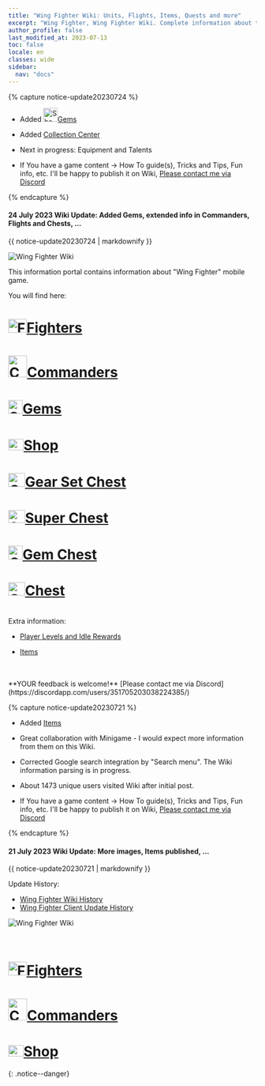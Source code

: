 ```yaml
---
title: "Wing Fighter Wiki: Units, Flights, Items, Quests and more"
excerpt: "Wing Fighter, Wing Fighter Wiki. Complete information about the Wing Fighter: Units, Heroes, Items, Artifacts, Quests and more. Be strongest player with us. Information about future updates and events."
author_profile: false
last_modified_at: 2023-07-13
toc: false
locale: en
classes: wide
sidebar:
  nav: "docs"
---
```



{% capture notice-update20230724 %}

* Added <img src="/images/gem_group.png" alt="Shop" width="29" height="28"/><a href="/gem/" hreflang="en">Gems</a>

* Added [Collection Center](/CollectionCenter/)

* Next in progress: Equipment and Talents

* If You have a game content -> How To guide(s), Tricks and Tips, Fun info, etc. I'll be happy to publish it on Wiki, [Please contact me via Discord](https://discordapp.com/users/351705203038224385/)

{% endcapture %}

<div class="notice--danger">
  <h4 class="no_toc">24 July 2023 Wiki Update: Added Gems, extended info in Commanders, Flights and Chests, ...</h4>
  {{ notice-update20230724 | markdownify }}
</div>







![Wing Fighter Wiki](https://wing-fighter.github.io/images/anzh_img16.png)

This information portal contains information about "Wing Fighter" mobile game.

You will find here:

<h1> <img src="/images/common_lobby_icon30.png" alt="Fighters" width="37" height="28"/><a href="/fighter/" hreflang="en">Fighters</a> </h1>
<h1> <img src="/images/commander/actor_debris_0.png" alt="Commander" width="38" height="44"/><a href="/commander/" hreflang="en">Commanders</a> </h1>
<h1> <img src="/images/gem_group.png" alt="Shop" width="29" height="28"/><a href="/gem/" hreflang="en">Gems</a> </h1>

<h1> <img src="/images/shop.png" alt="Shop" width="31" height="23"/><a href="/shop/" hreflang="en">Shop</a> </h1>

<h1> <img src="/images/img_2.png" alt="Gear Set Chest" width="34" height="28"/><a href="/shop/Gear%20Set%20Chest_29/" hreflang="en">Gear Set Chest</a> </h1>
<h1> <img src="/images/mixed_box_2.png" alt="Super Chest" width="34" height="26"/><a href="/shop/Super%20Chest_21/" hreflang="en">Super Chest</a> </h1>
<h1> <img src="/images/gem_group.png" alt="Gem Chest" width="29" height="28"/><a href="/shop/Gem%20Chest_18/" hreflang="en">Gem Chest</a> </h1>
<h1> <img src="/images/box_open.png" alt="Chest" width="34" height="27"/><a href="/shop/Chest_20/" hreflang="en">Chest</a> </h1>

<br/>
Extra information:

* [Player Levels and Idle Rewards](/Player_Levels_and_Idle_Rewards.html)  

* [Items](/item/)  

<br/>
<br/>
**YOUR feedback is welcome!**
[Please contact me via Discord](https://discordapp.com/users/351705203038224385/)


{% capture notice-update20230721 %}

* Added [Items](/item/)

* Great collaboration with Minigame - I would expect more information from them on this Wiki. 

* Corrected Google search integration by "Search menu". The Wiki information parsing is in progress.

* About 1473 unique users visited Wiki after initial post. 

* If You have a game content -> How To guide(s), Tricks and Tips, Fun info, etc. I'll be happy to publish it on Wiki, [Please contact me via Discord](https://discordapp.com/users/351705203038224385/)

{% endcapture %}

<div class="notice--danger">
  <h4 class="no_toc">21 July 2023 Wiki Update: More images, Items published, ...</h4>
  {{ notice-update20230721 | markdownify }}
</div>


Update History:

* [Wing Fighter Wiki History](/Wing_Fighter_Wiki_History.html)  
* [Wing Fighter Client Update History](/Wing_Fighter_Client_Update_History.html)

![Wing Fighter Wiki](https://wing-fighter.github.io/images/xqdz_img40.png)


<br/>
<h1> <img src="/images/common_lobby_icon30.png" alt="Fighters" width="37" height="28"/><a href="/fighter/" hreflang="en">Fighters</a> </h1>
<h1> <img src="/images/commander/actor_debris_0.png" alt="Commander" width="38" height="44"/><a href="/commander/" hreflang="en">Commanders</a> </h1>
<h1> <img src="/images/shop.png" alt="Shop" width="31" height="23"/><a href="/shop/" hreflang="en">Shop</a> </h1>

{: .notice--danger}